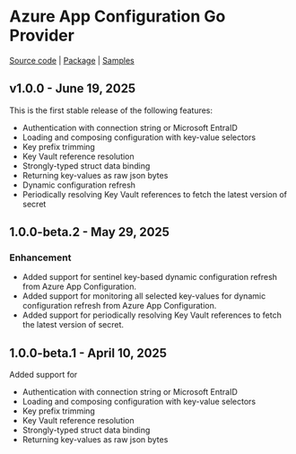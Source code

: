 # Azure App Configuration Go Provider

[Source code][source_code] | [Package][package] | [Samples][samples]

## v1.0.0 - June 19, 2025

This is the first stable release of the following features:
- Authentication with connection string or Microsoft EntraID
- Loading and composing configuration with key-value selectors
- Key prefix trimming
- Key Vault reference resolution
- Strongly-typed struct data binding 
- Returning key-values as raw json bytes
- Dynamic configuration refresh
- Periodically resolving Key Vault references to fetch the latest version of secret

## 1.0.0-beta.2 - May 29, 2025

### Enhancement

* Added support for sentinel key-based dynamic configuration refresh from Azure App Configuration.
* Added support for monitoring all selected key-values for dynamic configuration refresh from Azure App Configuration.
* Added support for periodically resolving Key Vault references to fetch the latest version of secret.

## 1.0.0-beta.1 - April 10, 2025

Added support for
- Authentication with connection string or Microsoft EntraID
- Loading and composing configuration with key-value selectors
- Key prefix trimming
- Key Vault reference resolution
- Strongly-typed struct data binding 
- Returning key-values as raw json bytes

[source_code]: https://github.com/Azure/AppConfiguration-GoProvider
[package]: https://pkg.go.dev/github.com/Azure/AppConfiguration-GoProvider/azureappconfiguration
[samples]: https://github.com/Azure/AppConfiguration-GoProvider/tree/main/example